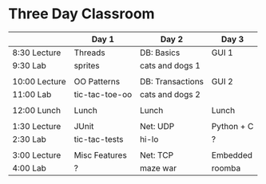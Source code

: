 # Three Day Classroom

|               | Day 1          | Day 2             | Day 3      |
| -----         | -----          | -----             | -----      |
| 8:30  Lecture | Threads        | DB: Basics        | GUI 1      |
| 9:30  Lab     | sprites        | cats and dogs 1   |            |
|               |                |                   |            |
| 10:00 Lecture | OO Patterns    | DB: Transactions  | GUI 2      |
| 11:00 Lab     | tic-tac-toe-oo | cats and dogs 2   |            |
|               |                |                   |            |
| 12:00 Lunch   | Lunch          | Lunch             | Lunch      |
|               |                |                   |            |
|  1:30 Lecture | JUnit          | Net: UDP          | Python + C |
|  2:30 Lab     | tic-tac-tests  | hi-lo             | ?          |
|               |                |                   |            |
|  3:00 Lecture | Misc Features  | Net: TCP          | Embedded   |
|  4:00 Lab     | ?              | maze war          | roomba     |

